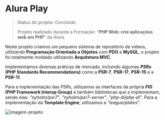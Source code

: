 # Alura Play

> Status do projeto: Concluído
> 
> Projeto realizado durante a Formação: "**PHP Web: crie aplicações web em PHP**" da Alura.

Neste projeto criamos um pequeno sistema de repositório de vídeos, utilizando **Programação Orientada a Objetos** com **PDO** e **MySQL**, o projeto foi totalmente moldado utilizando **Arquitetura MVC**.

Implementamos diversas práticas de mercado, incluindo algumas **_PSRs_ (PHP Standards Recommendations)** como a **PSR-7**, **PSR-17**, **PSR-15** e a **PSR-11**. 

Para a implementação das _PSRs_, utilizamos as interfaces da própria **_FIG_ (PHP Framework Interop Group)** e também bibliotecas que a implementam, sendo elas: _"nyholm/psr7"_, _"nyholm/psr7-server"_, _"php-di/php-di"_. Para a implementação da **Template Engine**, utilizamos a _"league/plates"_.

![imagem-projeto](https://i.imgur.com/ZCPR8Y4.png)
